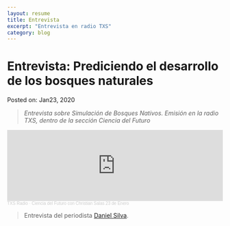 ```yaml
---
layout: resume
title: Entrevista
excerpt: "Entrevista en radio TXS"
category: blog
---
```


# Entrevista: Prediciendo el desarrollo de los bosques naturales
Posted on: Jan23, 2020

> *Entrevista sobre Simulación de Bosques Nativos. Emisión en la radio TXS, dentro de la sección Ciencia del Futuro* 


<iframe width="100%" height="166" scrolling="no" frameborder="no" allow="autoplay" src="https://w.soundcloud.com/player/?url=https%3A//api.soundcloud.com/tracks/748827466&color=%23ff5500&auto_play=false&hide_related=false&show_comments=true&show_user=true&show_reposts=false&show_teaser=true"></iframe><div style="font-size: 10px; color: #cccccc;line-break: anywhere;word-break: normal;overflow: hidden;white-space: nowrap;text-overflow: ellipsis; font-family: Interstate,Lucida Grande,Lucida Sans Unicode,Lucida Sans,Garuda,Verdana,Tahoma,sans-serif;font-weight: 100;"><a href="https://soundcloud.com/txsradio" title="TXS Radio" target="_blank" style="color: #cccccc; text-decoration: none;">TXS Radio</a> · <a href="https://soundcloud.com/txsradio/ciencia-del-futuro-con-vicente-soto-y-christian-salas-23-de-enero#t=29:25" title="Ciencia del Futuro con Christian Salas 23 de Enero" target="_blank" style="color: #cccccc; text-decoration: none;">Ciencia del Futuro con Christian Salas 23 de Enero</a></div>

> Entrevista del periodista [Daniel Silva](https://twitter.com/tv_daniels).

